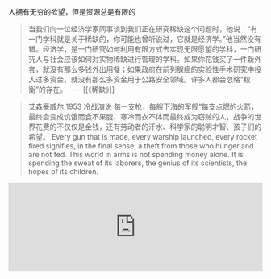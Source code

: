 ---
---

人拥有无穷的欲望，但是资源总是有限的

> 当我们向一位经济学家同事谈到我们正在研究稀缺这个问题时，他说：“有一门学科就是关于稀缺的，你可能也曾听说过，它就是经济学。”他当然没有错。经济学，是一门研究如何利用有限方式去实现无限愿望的学科，一门研究人与社会应该如何对实物稀缺进行管理的学科。如果你花钱买了一件新外套，就没有那么多钱外出用餐；如果政府在前列腺癌的实验性手术研究中投入过多资金，就没有那么多资金用于公路安全领域。许多人都会忽略“权衡”的存在。
> ——[[《稀缺》]]

> 艾森豪威尔 1953 冷战演说
>每一支枪，每艘下海的军舰“每支点燃的火箭，最终会变成饥饿而食不果腹、寒冷而衣不体而最终成为窃贼的人，战争的世界花费的不仅仅是金钱，还有劳动者的汗水、科学家的聪明才智、孩子们的希望。
Every gun that is made, every warship launched, every rocket fired signifies, in the final sense, a theft from those who hunger and are not fed. This world in arms is not spending money alone. It is spending the sweat of its laborers, the genius of its scientists, the hopes of its children.

<iframe allow="autoplay *; encrypted-media *; fullscreen *; clipboard-write" frameborder="0" height="175" style="width:100%;max-width:660px;overflow:hidden;background:transparent;" sandbox="allow-forms allow-popups allow-same-origin allow-scripts allow-storage-access-by-user-activation allow-top-navigation-by-user-activation" src="https://embed.music.apple.com/hk/album/you-cant-always-get-what-you-want/1500642838?i=1500643065&l=en"></iframe>

